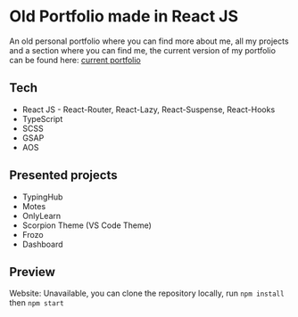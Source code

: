 # Old Portfolio made in React JS

An old personal portfolio where you can find more about me, all my projects and a section where you can find me, the current version of my portfolio can be found here:
<a href="https://github.com/tudorale/portfolio">current portfolio</a>

## Tech
- React JS - React-Router, React-Lazy, React-Suspense, React-Hooks
- TypeScript
- SCSS
- GSAP
- AOS

## Presented projects
- TypingHub
- Motes
- OnlyLearn
- Scorpion Theme (VS Code Theme)
- Frozo
- Dashboard

## Preview
Website: Unavailable, you can clone the repository locally, run `npm install` then `npm start`

